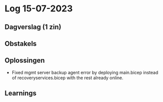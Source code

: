 # Log 15-07-2023

## Dagverslag (1 zin)


## Obstakels


## Oplossingen
* Fixed mgmt server backup agent error by deploying main.bicep instead of recoveryservices.bicep with the rest already online.

## Learnings
